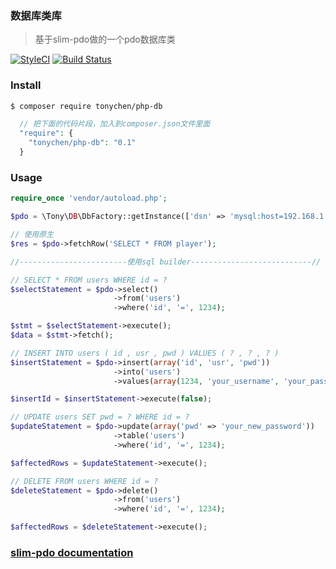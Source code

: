 ### 数据库类库
> 基于slim-pdo做的一个pdo数据库类

[![StyleCI](https://styleci.io/repos/92577033/shield?branch=master)](https://styleci.io/repos/92577033)
[![Build Status](https://travis-ci.org/TonyChen-SH/php-db.svg?branch=master)](https://travis-ci.org/TonyChen-SH/php-db)

### Install
```bash
$ composer require tonychen/php-db
```

```php
  // 把下面的代码片段，加入到composer.json文件里面
  "require": {
    "tonychen/php-db": "0.1"
  }
```

### Usage

```php
require_once 'vendor/autoload.php';

$pdo = \Tony\DB\DbFactory::getInstance(['dsn' => 'mysql:host=192.168.1.11;dbname=test;charset=utf8','user'=>'root', 'password' => '123456']);

// 使用原生
$res = $pdo->fetchRow('SELECT * FROM player');

//------------------------使用sql builder---------------------------//

// SELECT * FROM users WHERE id = ?
$selectStatement = $pdo->select()
                       ->from('users')
                       ->where('id', '=', 1234);

$stmt = $selectStatement->execute();
$data = $stmt->fetch();

// INSERT INTO users ( id , usr , pwd ) VALUES ( ? , ? , ? )
$insertStatement = $pdo->insert(array('id', 'usr', 'pwd'))
                       ->into('users')
                       ->values(array(1234, 'your_username', 'your_password'));

$insertId = $insertStatement->execute(false);

// UPDATE users SET pwd = ? WHERE id = ?
$updateStatement = $pdo->update(array('pwd' => 'your_new_password'))
                       ->table('users')
                       ->where('id', '=', 1234);

$affectedRows = $updateStatement->execute();

// DELETE FROM users WHERE id = ?
$deleteStatement = $pdo->delete()
                       ->from('users')
                       ->where('id', '=', 1234);

$affectedRows = $deleteStatement->execute();
```
### [slim-pdo documentation](https://github.com/FaaPz/Slim-PDO/tree/master/docs)

